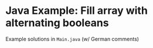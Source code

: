 # Java Example: Fill array with alternating booleans

Example solutions in `Main.java` (w/ German comments)